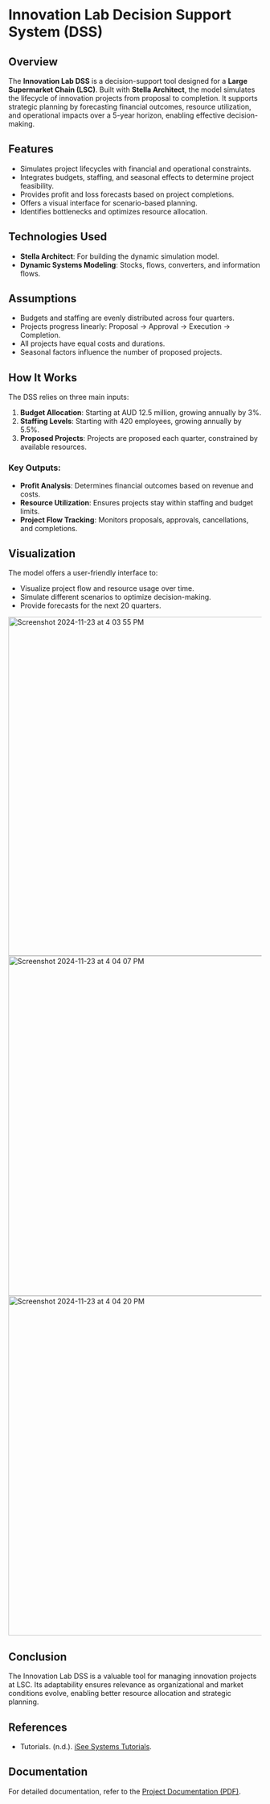 # Innovation Lab Decision Support System (DSS)

## Overview

The **Innovation Lab DSS** is a decision-support tool designed for a **Large Supermarket Chain (LSC)**. Built with **Stella Architect**, the model simulates the lifecycle of innovation projects from proposal to completion. It supports strategic planning by forecasting financial outcomes, resource utilization, and operational impacts over a 5-year horizon, enabling effective decision-making.

## Features

- Simulates project lifecycles with financial and operational constraints.
- Integrates budgets, staffing, and seasonal effects to determine project feasibility.
- Provides profit and loss forecasts based on project completions.
- Offers a visual interface for scenario-based planning.
- Identifies bottlenecks and optimizes resource allocation.

## Technologies Used

- **Stella Architect**: For building the dynamic simulation model.
- **Dynamic Systems Modeling**: Stocks, flows, converters, and information flows.

## Assumptions

- Budgets and staffing are evenly distributed across four quarters.
- Projects progress linearly: Proposal → Approval → Execution → Completion.
- All projects have equal costs and durations.
- Seasonal factors influence the number of proposed projects.

## How It Works

The DSS relies on three main inputs:
1. **Budget Allocation**: Starting at AUD 12.5 million, growing annually by 3%.
2. **Staffing Levels**: Starting with 420 employees, growing annually by 5.5%.
3. **Proposed Projects**: Projects are proposed each quarter, constrained by available resources.

### Key Outputs:
- **Profit Analysis**: Determines financial outcomes based on revenue and costs.
- **Resource Utilization**: Ensures projects stay within staffing and budget limits.
- **Project Flow Tracking**: Monitors proposals, approvals, cancellations, and completions.

## Visualization

The model offers a user-friendly interface to:
- Visualize project flow and resource usage over time.
- Simulate different scenarios to optimize decision-making.
- Provide forecasts for the next 20 quarters.

<img width="673" alt="Screenshot 2024-11-23 at 4 03 55 PM" src="https://github.com/user-attachments/assets/4fde5160-74d3-4c55-8ba1-a903042d2838">
<img width="675" alt="Screenshot 2024-11-23 at 4 04 07 PM" src="https://github.com/user-attachments/assets/7ff2d0da-8b00-4549-aba8-e987e6876640">
<img width="674" alt="Screenshot 2024-11-23 at 4 04 20 PM" src="https://github.com/user-attachments/assets/708ea3db-a785-45b8-a393-f74d0bdd1923">


## Conclusion

The Innovation Lab DSS is a valuable tool for managing innovation projects at LSC. Its adaptability ensures relevance as organizational and market conditions evolve, enabling better resource allocation and strategic planning.

## References

- Tutorials. (n.d.). [iSee Systems Tutorials](https://www.iseesystems.com/resources/tutorials/).

## Documentation

For detailed documentation, refer to the [Project Documentation (PDF)](itdproj.pdf).


